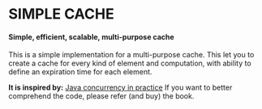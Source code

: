 # SIMPLE CACHE

#### Simple, efficient, scalable, multi-purpose cache

This is a simple implementation for a multi-purpose cache.
This let you to create a cache for every kind of element and computation, with ability to define an expiration time for each element.

**It is inspired by:** [Java concurrency in practice](http://www.javaconcurrencyinpractice.com/)
If you want to better comprehend the code, please refer (and buy) the book.

